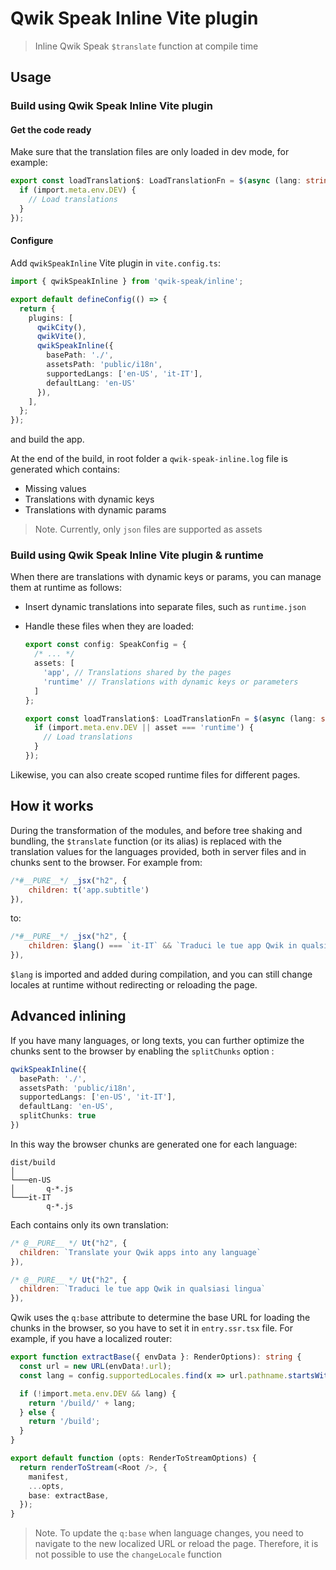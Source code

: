# Qwik Speak Inline Vite plugin

> Inline Qwik Speak `$translate` function at compile time

## Usage
### Build using Qwik Speak Inline Vite plugin
#### Get the code ready
Make sure that the translation files are only loaded in dev mode, for example:
```typescript
export const loadTranslation$: LoadTranslationFn = $(async (lang: string, asset: string, url?: URL) => {
  if (import.meta.env.DEV) {
    // Load translations
  }
});
```
#### Configure
Add `qwikSpeakInline` Vite plugin in `vite.config.ts`:
```typescript
import { qwikSpeakInline } from 'qwik-speak/inline';

export default defineConfig(() => {
  return {
    plugins: [
      qwikCity(),
      qwikVite(),
      qwikSpeakInline({
        basePath: './',
        assetsPath: 'public/i18n',
        supportedLangs: ['en-US', 'it-IT'],
        defaultLang: 'en-US'
      }),
    ],
  };
});
```
and build the app.

At the end of the build, in root folder a `qwik-speak-inline.log` file is generated which contains:
- Missing values
- Translations with dynamic keys
- Translations with dynamic params

> Note. Currently, only `json` files are supported as assets

### Build using Qwik Speak Inline Vite plugin & runtime
When there are translations with dynamic keys or params, you can manage them at runtime as follows:
- Insert dynamic translations into separate files, such as `runtime.json`
- Handle these files when they are loaded:
  
  ```typescript
  export const config: SpeakConfig = {
    /* ... */
    assets: [
      'app', // Translations shared by the pages
      'runtime' // Translations with dynamic keys or parameters
    ]
  };
  ```
  ```typescript
  export const loadTranslation$: LoadTranslationFn = $(async (lang: string, asset: string, url?: URL) => {
    if (import.meta.env.DEV || asset === 'runtime') {
      // Load translations
    }
  });
  ```
Likewise, you can also create scoped runtime files for different pages.

## How it works
During the transformation of the modules, and before tree shaking and bundling, the `$translate` function (or its alias) is replaced with the translation values for the languages provided, both in server files and in chunks sent to the browser. For example from:
```javascript
/*#__PURE__*/ _jsx("h2", {
    children: t('app.subtitle')
}),
```
to:
```javascript
/*#__PURE__*/ _jsx("h2", {
    children: $lang() === `it-IT` && `Traduci le tue app Qwik in qualsiasi lingua` || `Translate your Qwik apps into any language`
}),
```
`$lang` is imported and added during compilation, and you can still change locales at runtime without redirecting or reloading the page.

## Advanced inlining
If you have many languages, or long texts, you can further optimize the chunks sent to the browser by enabling the `splitChunks` option :
```typescript
qwikSpeakInline({
  basePath: './',
  assetsPath: 'public/i18n',
  supportedLangs: ['en-US', 'it-IT'],
  defaultLang: 'en-US',
  splitChunks: true
})
```
In this way the browser chunks are generated one for each language:
```
dist/build
│   
└───en-US
│       q-*.js
└───it-IT
        q-*.js
```
Each contains only its own translation:
```javascript
/* @__PURE__ */ Ut("h2", {
  children: `Translate your Qwik apps into any language`
}),
```
```javascript
/* @__PURE__ */ Ut("h2", {
  children: `Traduci le tue app Qwik in qualsiasi lingua`
}),
```

Qwik uses the `q:base` attribute to determine the base URL for loading the chunks in the browser, so you have to set it in `entry.ssr.tsx` file. For example, if you have a localized router:
```typescript
export function extractBase({ envData }: RenderOptions): string {
  const url = new URL(envData!.url);
  const lang = config.supportedLocales.find(x => url.pathname.startsWith(`/${x.lang}`))?.lang;

  if (!import.meta.env.DEV && lang) {
    return '/build/' + lang;
  } else {
    return '/build';
  }
}

export default function (opts: RenderToStreamOptions) {
  return renderToStream(<Root />, {
    manifest,
    ...opts,
    base: extractBase,
  });
}
```

> Note. To update the `q:base` when language changes, you need to navigate to the new localized URL or reload the page. Therefore, it is not possible to use the `changeLocale` function
